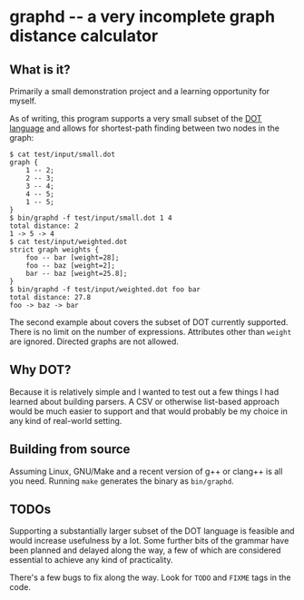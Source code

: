 # graphd -- a very incomplete graph distance calculator

## What is it?

Primarily a small demonstration project and a learning opportunity for myself.

As of writing, this program supports a very small subset of the [DOT language](https://en.wikipedia.org/wiki/DOT_(graph_description_language)) and allows for
shortest-path finding between two nodes in the graph:

```
$ cat test/input/small.dot
graph {
    1 -- 2;
    2 -- 3;
    3 -- 4;
    4 -- 5;
    1 -- 5;
}
$ bin/graphd -f test/input/small.dot 1 4
total distance: 2
1 -> 5 -> 4
$ cat test/input/weighted.dot
strict graph weights {
    foo -- bar [weight=28];
    foo -- baz [weight=2];
    bar -- baz [weight=25.8];
}
$ bin/graphd -f test/input/weighted.dot foo bar
total distance: 27.8
foo -> baz -> bar
```

The second example about covers the subset of DOT currently supported. There is
no limit on the number of expressions. Attributes other than `weight` are
ignored. Directed graphs are not allowed.

## Why DOT?

Because it is relatively simple and I wanted to test out a few things I had
learned about building parsers. A CSV or otherwise list-based approach would be
much easier to support and that would probably be my choice in any kind of
real-world setting.

## Building from source

Assuming Linux, GNU/Make and a recent version of g++ or clang++ is all you need.
Running `make` generates the binary as `bin/graphd`.

## TODOs

Supporting a substantially larger subset of the DOT language is feasible and
would increase usefulness by a lot. Some further bits of the grammar have been
planned and delayed along the way, a few of which are considered essential to
achieve any kind of practicality.

There's a few bugs to fix along the way. Look for `TODO` and `FIXME` tags in the
code.
